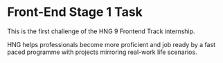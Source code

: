 # Front-End Stage 1 Task

This is the first challenge of the HNG 9 Frontend Track internship. 

HNG helps professionals become more proficient and job ready by a fast paced programme with projects mirroring real-work life scenarios.